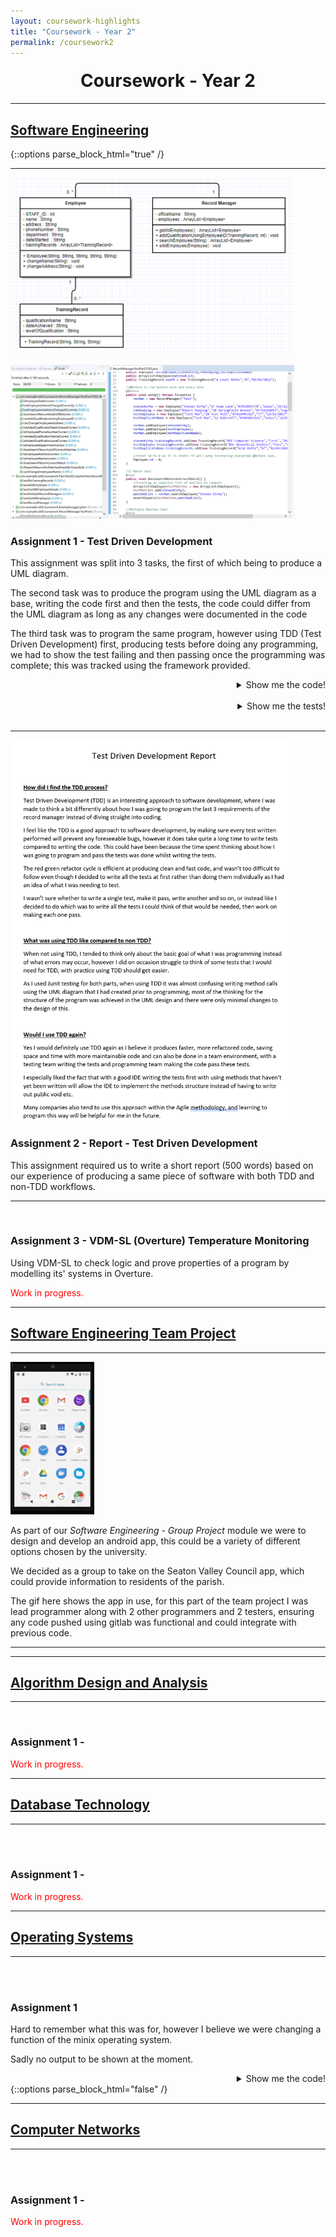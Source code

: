 ```yaml
---
layout: coursework-highlights
title: "Coursework - Year 2"
permalink: /coursework2
---
```


<h1 style="text-align:center;margin-top:20px;">Coursework - Year 2</h1>
<div class="row">
  <hr>
  <h2><a href="https://www.ncl.ac.uk/module-catalogue/module.php?code=CSC2021">Software Engineering</a></h2>
</div>
{::options parse_block_html="true" /}
<div class="row">
<hr>
<div class="row">
<div class="col-xs-6">
<img class="enlarge" src="/img/coursework/UMLdiagram.png" style="max-width:90%" max-height="350"><br><br>
<img class="enlarge" src="/img/coursework/TDDtests.png" style="max-width:90%" max-height="350">
</div>
<div class="col-xs-6">
<h3>Assignment 1 - Test Driven Development</h3>
<p>This assignment was split into 3 tasks, the first of which being to produce a UML diagram.</p>
<p>The second task was to produce the program using the UML diagram as a base, writing the code first and then the tests, the code could differ from the UML diagram as long as any changes were documented in the code</p>
<p>The third task was to program the same program, however using TDD (Test Driven Development) first, producing tests before doing any programming, we had to show the test failing and then passing once the programming was complete; this was tracked using the framework provided.</p>
</div>
</div>
<div class="row">
<details><summary markdown="span" style="text-align:right">Show me the code!</summary>

```java
package com.example.tddCoursework.Part1And2CodeAndTest;

import java.util.ArrayList;

public class RecordManagerNonTDD {
	String officeName;
	ArrayList<EmployeeNonTDD> employees = new ArrayList<EmployeeNonTDD>();
	
	
	RecordManagerNonTDD(String officeName){
		this.officeName = officeName;
	}
	
	public ArrayList<EmployeeNonTDD> getAllEmployees(){
		return employees;
	}
	
	public void addEmployee(EmployeeNonTDD employee){
		employees.add(employee);
	}
	
	public void addEmployee(String name, String address, String phoneNumber, String department, String dateStarted){
		employees.add(new EmployeeNonTDD(name,address,phoneNumber,department,dateStarted));
	}
	
	public String getAllEmployeeDetails(){
		String str = "";
		for(EmployeeNonTDD emp : employees){
			str += emp.toString();
		}
		
		return str;
		
	}
	
}

import java.util.ArrayList;

public class EmployeeNonTDD {
	final int STAFF_ID;
	public static int id = 0;
	String name;
	String address;
	String phoneNumber;
	String department;
	String dateStarted;
	ArrayList<TrainingRecordNonTDD> trainingRecords = new ArrayList<TrainingRecordNonTDD>();
	
	EmployeeNonTDD(String name, String address, String phoneNumber, String department, String dateStarted){
		
		this.STAFF_ID = id++;
		this.name = name;
		this.address = address;
		this.phoneNumber = phoneNumber;
		this.department = department;
		this.dateStarted = dateStarted;
	}
	
	public String toString(){
		String str = String.format(" %d %s %s %s %s %s Training Records[",this.STAFF_ID,this.name,this.address,this.phoneNumber,this.department,this.dateStarted);
		if (this.trainingRecords.size() < 1){
			str += "n/a";
		} else {
		for(TrainingRecordNonTDD tr : this.trainingRecords){
			str += tr.toString();
			if(tr != this.trainingRecords.get(trainingRecords.size()-1))
				str += ", ";
		}
		}
		str += "];";
		return str;	
	}
}

public class TrainingRecordNonTDD {

	String qualificationName;
	String dateAchieved;
	String levelOfQualification;
	
	TrainingRecordNonTDD(String qualificationName, String levelOfQualification ,String dateAchieved){
		this.qualificationName = qualificationName;
		this.dateAchieved = dateAchieved;
		this.levelOfQualification = levelOfQualification;
	}
	
	public String toString(){
		
		String tr = String.format("%s %s %s", this.qualificationName,this.levelOfQualification,this.dateAchieved);
		
		return tr;
	}
}
```

</details>
<br/>
<details><summary markdown="span" style="text-align:right">Show me the tests!</summary>

```java
package com.example.tddCoursework.Part1And2CodeAndTest;

import static org.junit.Assert.*;

import org.junit.*;

public class RecordManagerTestPart2 {
	
	public RecordManagerNonTDD rm,anotherRm;
	public EmployeeNonTDD testEmployee;
	public EmployeeNonTDD stevenKirby;
	
	@Before
	public void setUp(){
		
		rm = new RecordManagerNonTDD("Test");
		anotherRm = new RecordManagerNonTDD("Another");
		
		stevenKirby = new EmployeeNonTDD("Steven Kirby","17 Exam Lane","07432965778","Sales","15/11/2017");
		testEmployee = new EmployeeNonTDD("Test Man","28 Test Hill","07422945322","IT","12/11/2017");

		rm.addEmployee(stevenKirby);
		rm.addEmployee(testEmployee);
		
		stevenKirby.trainingRecords.add(new TrainingRecordNonTDD("BSC Computer Science","First","10/11/2017"));
		testEmployee.trainingRecords.add(new TrainingRecordNonTDD("BSC Biomedical Studies","Pass","05/02/2016"));

		testEmployee.trainingRecords.add(new TrainingRecordNonTDD("BSC Biomedical Studies 2","First","01/07/2016"));
		testEmployee.trainingRecords.add(new TrainingRecordNonTDD("BSC Biomedical Studies 3","Second","08/04/2017"));
		
		EmployeeNonTDD.id = 0;
	}
	
	
	
	@Test
	public void testRecordManager() {
		assertTrue(rm != null);
		
	}
	
	@Test
	public void testMultipleRecordManagers(){
		assertTrue(rm != null && anotherRm !=null && rm != anotherRm);
	}

	@Test
	public void testGetAllEmployees() {
		assertEquals(rm.employees,rm.getAllEmployees());
		
	}

	@Test
	public void testAddEmployee() {
		assertEquals(stevenKirby,rm.employees.get(0));
	}

	@Test
	public void testGetAllEmployeeDetails(){
		assertEquals(" 0 Steven Kirby 17 Exam Lane 07432965778 Sales 15/11/2017 Training Records[BSC Computer Science First 10/11/2017]; 1 Test Man 28 Test Hill 07422945322 IT 12/11/2017 Training Records[BSC Biomedical Studies Pass 05/02/2016, BSC Biomedical Studies 2 First 01/07/2016, BSC Biomedical Studies 3 Second 08/04/2017];",rm.getAllEmployeeDetails());
	}
	
	@Test
	public void testNoTrainingRecords(){
		
		stevenKirby.trainingRecords.remove(0);
		assertEquals(" 0 Steven Kirby 17 Exam Lane 07432965778 Sales 15/11/2017 Training Records[n/a]; 1 Test Man 28 Test Hill 07422945322 IT 12/11/2017 Training Records[BSC Biomedical Studies Pass 05/02/2016, BSC Biomedical Studies 2 First 01/07/2016, BSC Biomedical Studies 3 Second 08/04/2017];",rm.getAllEmployeeDetails());
	}
}
```
	
</details>
<br/>
</div>
</div>
<div class="row">
<hr>
<div class="col-xs-6">
<img class="enlarge" src="/img/coursework/TDDreport.png" style="max-width:90%" max-height="350">
</div>
<div class="col-xs-6">
<h3>Assignment 2 - Report - Test Driven Development</h3>
<p>This assignment required us to write a short report (500 words) based on our experience of producing a same piece of software with both TDD and non-TDD workflows.</p>
</div>
</div>
<div class="row">
<div class="row">
<hr>
<div class="col-xs-6">
<img class="enlarge" src="" style="max-width:90%" max-height="350">
</div>
<div class="col-xs-6">
<h3>Assignment 3 - VDM-SL (Overture) Temperature Monitoring</h3>
<p>Using VDM-SL to check logic and prove properties of a program by modelling its' systems in Overture.</p>
<p style="color:red">Work in progress.</p>
</div>
</div>
<div class="row">
<hr>
<h2><a href="https://www.ncl.ac.uk/module-catalogue/module.php?code=CSC2022">Software Engineering Team Project</a></h2>
</div>
<div class="row">
<hr>
<div class="col-xs-6">
<img class="enlarge" src="/img/coursework/SeatonValleyDemo.gif" style="max-width:90%;max-height:350px">
</div>
<div class="col-xs-6">
<p>As part of our <em>Software Engineering - Group Project</em> module we were to design and develop an android app, this could be a variety of different options chosen by the university.</p>
<p>We decided as a group to take on the Seaton Valley Council app, which could provide information to residents of the parish.</p>
<p>The gif here shows the app in use, for this part of the team project I was lead programmer along with 2 other programmers and 2 testers, ensuring any code pushed using gitlab was functional and could integrate with previous code.</p>
</div>
<hr>
</div>
<div class="row">
<hr>
<h2><a href="https://www.ncl.ac.uk/module-catalogue/module.php?code=CSC2023">Algorithm Design and Analysis</a></h2>
</div>
<div class="row">
<hr>
<div class="col-xs-6">
<img class="enlarge" src="" style="max-width:90%" max-height="350">
</div>
<div class="col-xs-6">
<h3>Assignment 1 -</h3>
<p style="color:red">Work in progress.</p>
</div>
</div>
<div class="row">
<hr>
<h2><a href="https://www.ncl.ac.uk/module-catalogue/module.php?code=CSC2024">Database Technology</a></h2>
</div>
<div class="row">
<hr>
<div class="col-xs-6">
<img class="enlarge" src="" style="max-width:90%" max-height="350"><br><br>
</div>
<div class="col-xs-6">
<h3>Assignment 1 - </h3>
<p style="color:red">Work in progress.</p>
</div>
</div>
<div class="row">
<hr>
<h2><a href="https://www.ncl.ac.uk/module-catalogue/module.php?code=CSC2025">Operating Systems</a></h2>
</div>
<div class="row">
<hr>
<div class="col-xs-6">
<img src="" style="max-width:90%;max-height=350px"><br><br>
</div>
<div class="col-xs-6">
<h3>Assignment 1</h3>
<p>Hard to remember what this was for, however I believe we were changing a function of the minix operating system.</p>
<p>Sadly no output to be shown at the moment.</p>
</div>
<div class="row">
<details><summary markdown="span" style="text-align:right">Show me the code!</summary>

```c
/*
 * Student Name : Steven Kirby
 * Student Number : 16027577
 * Date : 14/11/2017
 */
#include <errno.h>
#include <limits.h>
#include <stdio.h>
#include <stdlib.h>
#include <string.h>

#include "arraylib.h"

/* error message format for fatalerror */
static const char *ERR_FMT = "%s:%d - %s, errno %d: %s\n";

array *newarray(int len) {
/* check if array will be of valid length */
	if(len < 1){
		errno = EINVAL;
		return NULL;
	}

/* dynamic allocation of array struct */
	array *struc = (array *) malloc(sizeof(array));

/* allocate array, giving it enough size for len of ints */
	int* newArray = calloc(len,sizeof(int));

/* assign length and pointer to fields of array struct */
	struc->ai = newArray;
	struc->len = len;

/* if allocation of memory failed set errno and release any memory allocation, then return NULL */
	if(!struc || !newArray){
		errno = ENOMEM;	
		delarray(struc);
		return NULL;
	} 
/* if all successful will return pointer to array struct */
	return struc;
}


int get(array *arr, int idx) {

/* check for any errors, set errno and return the minimum value of int if any error */
	if(arr == NULL || arr->ai == NULL|| idx >= arr->len || idx < 0){
		errno = EINVAL;
		return INT_MIN;
	}

/* returns value in ai[x] */
	return arr->ai[idx];
}
                
void set(array *arr, int idx, int value) {
  
/* check for any errors, set errno if any error */
	if(arr == NULL || arr->ai == NULL || idx >= arr->len || idx < 0){
		errno = EINVAL;

/* needs else as doesnt return on error (void method) */
	} else {

/* set value of ai[x] to the value given */
	arr->ai[idx] = value;
	}
}

void foreach(array *arr, applyfunction applyf) { 

/* check to see if all conditions of foreach method specification are met */
	if(arr && arr->ai && applyf && arr->len > 0){	

/* loop iterates through each value in array to apply function to  */
		for (int a = 0;a < arr->len;a++){

/* stores the resulting value of applyf in the array at index a */
			arr->ai[a] = applyf(arr,a);
		}    
	}
}

void print(FILE *stream, array *arr) {

/* string always starts with [ */
	fprintf(stream,"[");

/* check for errors */
	if(arr && arr->ai && arr->len > 0){

/* loop through the array, printing each value out */
		for(int i = 0; i < arr->len; i++){
			fprintf(stream," %i,",arr->ai[i]);
		}	
	}

/* close the string whether errors were found or not*/
	fprintf(stream," ]");
} 
        
THE FOLLOWING FUNCTIONS ARE IMPLEMENTED FOR YOU - DO NOT CHANGE

/* see println comments in arraylib.h */
void println(FILE *stream, array *arr) {
    print(stream, arr);
    fprintf(stream, "\n");
}

/* see delarray comments in arraylib.h */
void delarray(array *arr) {
    if (arr) { 
        if (arr->ai) 
            free(arr->ai);
        free(arr);
    }
}

/* see fatalerror comments in arraylib.h */
void fatalerror(int line, char *msg) {
    fprintf(stderr, ERR_FMT, __FILE__, line, msg, errno, strerror(errno));
    exit(EXIT_FAILURE);
}

/* see newarray_e comments in arraylib.h */
array *newarray_e(int len) {
    array *arr = newarray(len);
    
    if (!arr)
        fatalerror(__LINE__, "array allocation failed");
        
    return arr;
}

/* see get_e comments in arraylib.h */
int get_e(array *arr, int idx) {
    int val = get(arr, idx);
    
    if (val == INT_MIN && errno == EINVAL)
        fatalerror(__LINE__, "null array or index out of bounds");
    
    return val;
}
        
/* see set_e comments in arraylib.h */
void set_e(array *arr, int idx, int value) {
    set(arr, idx, value);
    
    if (errno == EINVAL)
        fatalerror(__LINE__, "null array or index out of bounds");
}
```

</details>
</div>
</div>
{::options parse_block_html="false" /}
<div class="row">
  <hr>
  <h2><a href="https://www.ncl.ac.uk/module-catalogue/module.php?code=CSC2026">Computer Networks</a></h2>
</div>
<div class="row">
  <hr>
  <div class="col-xs-6">
    <img class="enlarge" src="" style="max-width:90%" max-height="350"><br><br>
  </div>
  <div class="col-xs-6">
    <h3>Assignment 1 - </h3>
    <p style="color:red">Work in progress.</p>
  </div>
</div>

